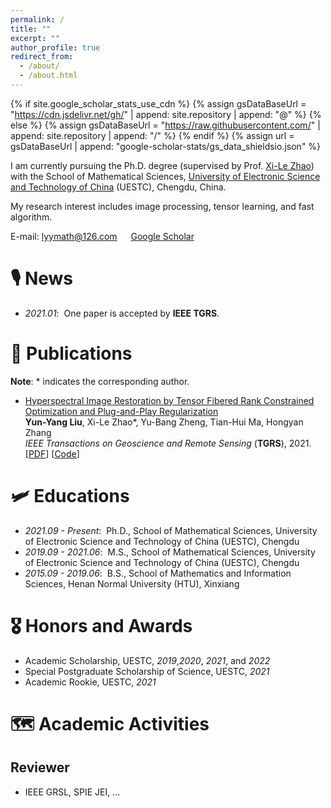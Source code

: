 ```yaml
---
permalink: /
title: ""
excerpt: ""
author_profile: true
redirect_from: 
  - /about/
  - /about.html
---
```


{% if site.google_scholar_stats_use_cdn %}
{% assign gsDataBaseUrl = "https://cdn.jsdelivr.net/gh/" | append: site.repository | append: "@" %}
{% else %}
{% assign gsDataBaseUrl = "https://raw.githubusercontent.com/" | append: site.repository | append: "/" %}
{% endif %}
{% assign url = gsDataBaseUrl | append: "google-scholar-stats/gs_data_shieldsio.json" %}

<span class='anchor' id='about-me'></span>

I am currently pursuing the Ph.D. degree (supervised by Prof. [Xi-Le Zhao](https://zhaoxile.github.io/)) with the School of Mathematical Sciences, [University of Electronic Science and Technology of China](https://www.uestc.edu.cn/) (UESTC), Chengdu, China.

My research interest includes image processing, tensor learning, and fast algorithm. 

E-mail: <lyymath@126.com> &emsp; [Google Scholar](https://scholar.google.com/citations?user=lGITzEwAAAAJ&hl=zh-CN)

# 🎙 News 
- *2021.01*: &nbsp;One paper is accepted by <b>IEEE TGRS</b>.

# 📄 Publications 
<b>Note</b>: \* indicates the corresponding author.
 
- [Hyperspectral Image Restoration by Tensor Fibered Rank Constrained Optimization and Plug-and-Play Regularization](https://ieeexplore.ieee.org/document/9314228) <br>
<b>Yun-Yang Liu</b>, Xi-Le Zhao\*, Yu-Bang Zheng, Tian-Hui Ma, Hongyan Zhang <br>
*IEEE Transactions on Geoscience and Remote Sensing* (<b>TGRS</b>), 2021. <br>
[[PDF](https://yun-yangliu.github.io/papers/TGRS_2021.pdf)] [[Code](https://yun-yangliu.github.io/_pages/unavailable.html)]


# 🛩 Educations
- *2021.09 - Present*: &nbsp;Ph.D., School of Mathematical Sciences, University of Electronic Science and Technology of China (UESTC), Chengdu
- *2019.09 - 2021.06*: &nbsp;M.S., School of Mathematical Sciences, University of Electronic Science and Technology of China (UESTC), Chengdu
- *2015.09 - 2019.06*: &nbsp;B.S., School of Mathematics and Information Sciences, Henan Normal University (HTU), Xinxiang

# 🎖 Honors and Awards
- Academic Scholarship, UESTC, *2019*,*2020*, *2021*, and *2022*
- Special Postgraduate Scholarship of Science, UESTC, *2021*
- Academic Rookie, UESTC, *2021*


# 🗺 Academic Activities

## Reviewer
- IEEE GRSL, SPIE JEI, ...
